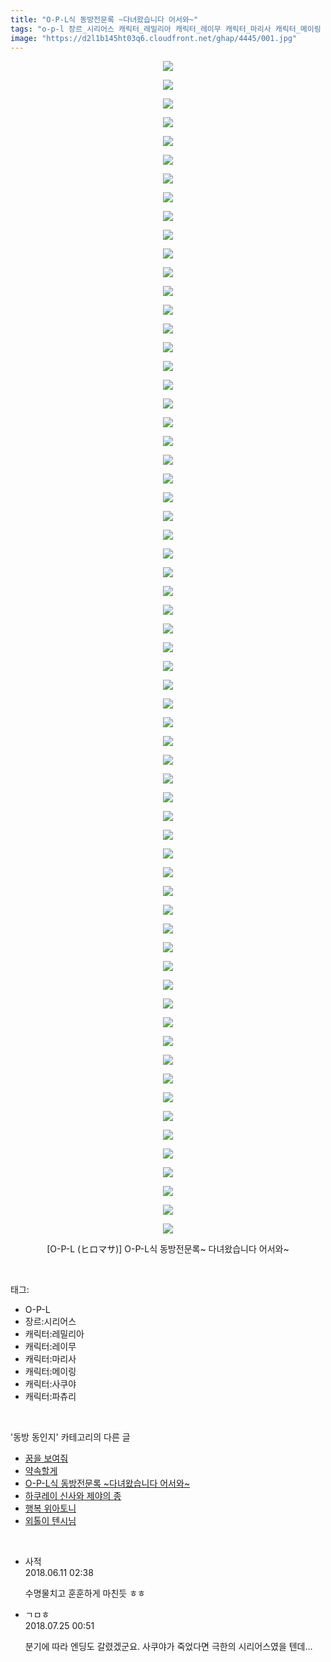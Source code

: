 ```yaml
---
title: "O-P-L식 동방전문록 ~다녀왔습니다 어서와~"
tags: "o-p-l 장르_시리어스 캐릭터_레밀리아 캐릭터_레이무 캐릭터_마리사 캐릭터_메이링 캐릭터_사쿠야 캐릭터_파츄리 ヒロマサ 동방_동인지"
image: "https://d2l1b145ht03q6.cloudfront.net/ghap/4445/001.jpg"
---
```

<div class="article">
<p style="text-align: center; clear: none; float: none;"><img src="{{ site.imgserver1 }}/ghap/4445/001.jpg"/></p>
<p style="text-align: center; clear: none; float: none;"><img src="{{ site.imgserver1 }}/ghap/4445/002.jpg"/></p>
<p style="text-align: center; clear: none; float: none;"><img src="{{ site.imgserver1 }}/ghap/4445/003.jpg"/></p>
<p style="text-align: center; clear: none; float: none;"><img src="{{ site.imgserver1 }}/ghap/4445/004.jpg"/></p>
<p style="text-align: center; clear: none; float: none;"><img src="{{ site.imgserver1 }}/ghap/4445/005.jpg"/></p>
<p style="text-align: center; clear: none; float: none;"><img src="{{ site.imgserver1 }}/ghap/4445/006.jpg"/></p>
<p style="text-align: center; clear: none; float: none;"><img src="{{ site.imgserver1 }}/ghap/4445/007.jpg"/></p>
<p style="text-align: center; clear: none; float: none;"><img src="{{ site.imgserver1 }}/ghap/4445/008.jpg"/></p>
<p style="text-align: center; clear: none; float: none;"><img src="{{ site.imgserver1 }}/ghap/4445/009.jpg"/></p>
<p style="text-align: center; clear: none; float: none;"><img src="{{ site.imgserver1 }}/ghap/4445/010.jpg"/></p>
<p style="text-align: center; clear: none; float: none;"><img src="{{ site.imgserver1 }}/ghap/4445/011.jpg"/></p>
<p style="text-align: center; clear: none; float: none;"><img src="{{ site.imgserver1 }}/ghap/4445/012.jpg"/></p>
<p style="text-align: center; clear: none; float: none;"><img src="{{ site.imgserver1 }}/ghap/4445/013.jpg"/></p>
<p style="text-align: center; clear: none; float: none;"><img src="{{ site.imgserver1 }}/ghap/4445/014.jpg"/></p>
<p style="text-align: center; clear: none; float: none;"><img src="{{ site.imgserver1 }}/ghap/4445/015.jpg"/></p>
<p style="text-align: center; clear: none; float: none;"><img src="{{ site.imgserver1 }}/ghap/4445/016.jpg"/></p>
<p style="text-align: center; clear: none; float: none;"><img src="{{ site.imgserver1 }}/ghap/4445/017.jpg"/></p>
<p style="text-align: center; clear: none; float: none;"><img src="{{ site.imgserver1 }}/ghap/4445/018.jpg"/></p>
<p style="text-align: center; clear: none; float: none;"><img src="{{ site.imgserver1 }}/ghap/4445/019.jpg"/></p>
<p style="text-align: center; clear: none; float: none;"><img src="{{ site.imgserver1 }}/ghap/4445/020.jpg"/></p>
<p style="text-align: center; clear: none; float: none;"><img src="{{ site.imgserver1 }}/ghap/4445/021.jpg"/></p>
<p style="text-align: center; clear: none; float: none;"><img src="{{ site.imgserver1 }}/ghap/4445/022.jpg"/></p>
<p style="text-align: center; clear: none; float: none;"><img src="{{ site.imgserver1 }}/ghap/4445/023.jpg"/></p>
<p style="text-align: center; clear: none; float: none;"><img src="{{ site.imgserver1 }}/ghap/4445/024.jpg"/></p>
<p style="text-align: center; clear: none; float: none;"><img src="{{ site.imgserver1 }}/ghap/4445/025.jpg"/></p>
<p style="text-align: center; clear: none; float: none;"><img src="{{ site.imgserver1 }}/ghap/4445/026.jpg"/></p>
<p style="text-align: center; clear: none; float: none;"><img src="{{ site.imgserver1 }}/ghap/4445/027.jpg"/></p>
<p style="text-align: center; clear: none; float: none;"><img src="{{ site.imgserver1 }}/ghap/4445/028.jpg"/></p>
<p style="text-align: center; clear: none; float: none;"><img src="{{ site.imgserver1 }}/ghap/4445/029.jpg"/></p>
<p style="text-align: center; clear: none; float: none;"><img src="{{ site.imgserver1 }}/ghap/4445/030.jpg"/></p>
<p style="text-align: center; clear: none; float: none;"><img src="{{ site.imgserver1 }}/ghap/4445/031.jpg"/></p>
<p style="text-align: center; clear: none; float: none;"><img src="{{ site.imgserver1 }}/ghap/4445/032.jpg"/></p>
<p style="text-align: center; clear: none; float: none;"><img src="{{ site.imgserver1 }}/ghap/4445/033.jpg"/></p>
<p style="text-align: center; clear: none; float: none;"><img src="{{ site.imgserver1 }}/ghap/4445/034.jpg"/></p>
<p style="text-align: center; clear: none; float: none;"><img src="{{ site.imgserver1 }}/ghap/4445/035.jpg"/></p>
<p style="text-align: center; clear: none; float: none;"><img src="{{ site.imgserver1 }}/ghap/4445/036.jpg"/></p>
<p style="text-align: center; clear: none; float: none;"><img src="{{ site.imgserver1 }}/ghap/4445/037.jpg"/></p>
<p style="text-align: center; clear: none; float: none;"><img src="{{ site.imgserver1 }}/ghap/4445/038.jpg"/></p>
<p style="text-align: center; clear: none; float: none;"><img src="{{ site.imgserver1 }}/ghap/4445/039.jpg"/></p>
<p style="text-align: center; clear: none; float: none;"><img src="{{ site.imgserver1 }}/ghap/4445/040.jpg"/></p>
<p style="text-align: center; clear: none; float: none;"><img src="{{ site.imgserver1 }}/ghap/4445/041.jpg"/></p>
<p style="text-align: center; clear: none; float: none;"><img src="{{ site.imgserver1 }}/ghap/4445/042.jpg"/></p>
<p style="text-align: center; clear: none; float: none;"><img src="{{ site.imgserver1 }}/ghap/4445/043.jpg"/></p>
<p style="text-align: center; clear: none; float: none;"><img src="{{ site.imgserver1 }}/ghap/4445/044.jpg"/></p>
<p style="text-align: center; clear: none; float: none;"><img src="{{ site.imgserver1 }}/ghap/4445/045.jpg"/></p>
<p style="text-align: center; clear: none; float: none;"><img src="{{ site.imgserver1 }}/ghap/4445/046.jpg"/></p>
<p style="text-align: center; clear: none; float: none;"><img src="{{ site.imgserver1 }}/ghap/4445/047.jpg"/></p>
<p style="text-align: center; clear: none; float: none;"><img src="{{ site.imgserver1 }}/ghap/4445/048.jpg"/></p>
<p style="text-align: center; clear: none; float: none;"><img src="{{ site.imgserver1 }}/ghap/4445/049.jpg"/></p>
<p style="text-align: center; clear: none; float: none;"><img src="{{ site.imgserver1 }}/ghap/4445/050.jpg"/></p>
<p style="text-align: center; clear: none; float: none;"><img src="{{ site.imgserver1 }}/ghap/4445/051.jpg"/></p>
<p style="text-align: center; clear: none; float: none;"><img src="{{ site.imgserver1 }}/ghap/4445/052.jpg"/></p>
<p style="text-align: center; clear: none; float: none;"><img src="{{ site.imgserver1 }}/ghap/4445/053.jpg"/></p>
<p style="text-align: center; clear: none; float: none;"><img src="{{ site.imgserver1 }}/ghap/4445/054.jpg"/></p>
<p style="text-align: center; clear: none; float: none;"><img src="{{ site.imgserver1 }}/ghap/4445/055.jpg"/></p>
<p style="text-align: center; clear: none; float: none;"><img src="{{ site.imgserver1 }}/ghap/4445/056.jpg"/></p>
<p style="text-align: center; clear: none; float: none;"><img src="{{ site.imgserver1 }}/ghap/4445/057.jpg"/></p>
<p style="text-align: center; clear: none; float: none;"><img src="{{ site.imgserver1 }}/ghap/4445/058.jpg"/></p>
<p style="text-align: center; clear: none; float: none;"><img src="{{ site.imgserver1 }}/ghap/4445/059.jpg"/></p>
<p style="text-align: center; clear: none; float: none;"><img src="{{ site.imgserver1 }}/ghap/4445/060.jpg"/></p>
<p style="text-align: center; clear: none; float: none;"><img src="{{ site.imgserver1 }}/ghap/4445/061.jpg"/></p>
<p style="text-align: center; clear: none; float: none;"><img src="{{ site.imgserver1 }}/ghap/4445/062.jpg"/></p>
<p style="text-align: center; clear: none; float: none;"><img src="{{ site.imgserver1 }}/ghap/4445/063.jpg"/></p>
<p style="text-align: center; clear: none; float: none;">[O-P-L (ヒロマサ)] O-P-L식 동방전문록~ 다녀왔습니다 어서와~</p>
<p style="text-align: center; clear: none; float: none;"></p>
</div><br/>
<div class="tagTrail">
<p>태그: </p>
<ul>
<li>O-P-L</li>
<li>장르:시리어스</li>
<li>캐릭터:레밀리아</li>
<li>캐릭터:레이무</li>
<li>캐릭터:마리사</li>
<li>캐릭터:메이링</li>
<li>캐릭터:사쿠야</li>
<li>캐릭터:파츄리</li>
</ul>
</div><br/>
<div class="another">
<p>'동방 동인지' 카테고리의 다른 글</p>
<ul>
<li><a href="/ghap_4447">꿈을 보여줘</a></li>
<li><a href="/ghap_4446">약속할게</a></li>
<li><a href="/ghap_4445">O-P-L식 동방전문록 ~다녀왔습니다 어서와~</a></li>
<li><a href="/ghap_4444">하쿠레이 신사와 제야의 종</a></li>
<li><a href="/ghap_4443">행복 위아토니</a></li>
<li><a href="/ghap_4442">외톨이 텐시님</a></li>
</ul>
</div><br/>
<div class="cb_module cb_fluid">
<div class="cb_wrt cb_profile">
<div class="comment">
<ul>
<li class="cb_thumb_off" id="comment15269129">
<div class="cb_comment_area">
<div class="cb_info_area">
<div class="cb_section">
<span class="cb_nick_name">사적</span>
</div>
<div class="cb_section">
<span class="cb_date">2018.06.11 02:38 </span>
</div>
</div>
<div class="cb_dsc_comment">
<p class="cb_dsc">
											수명물치고 훈훈하게 마친듯 ㅎㅎ
										</p>
</div>
</div></li>
<li class="cb_thumb_off" id="comment15293138">
<div class="cb_comment_area">
<div class="cb_info_area">
<div class="cb_section">
<span class="cb_nick_name">ㄱㅁㅎ</span>
</div>
<div class="cb_section">
<span class="cb_date">2018.07.25 00:51 </span>
</div>
</div>
<div class="cb_dsc_comment">
<p class="cb_dsc">
											분기에 따라 엔딩도 갈렸겠군요. 사쿠야가 죽었다면 극한의 시리어스였을 텐데...
										</p>
</div>
</div></li>
</ul>
</div>
</div><!-- commentList close -->
</div><br/>
